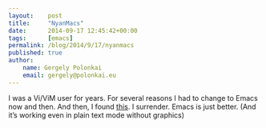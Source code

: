 ```yaml
---
layout:    post
title:     "NyanMacs"
date:      2014-09-17 12:45:42+00:00
tags:      [emacs]
permalink: /blog/2014/9/17/nyanmacs
published: true
author:
    name: Gergely Polonkai
    email: gergely@polonkai.eu
---
```


I was a Vi/ViM user for years. For several reasons I had to change to Emacs
now and then. And then, I found
[this](https://www.emacswiki.org/emacs/NyanMode). I surrender. Emacs is
just better. (And it’s working even in plain text mode without graphics)
